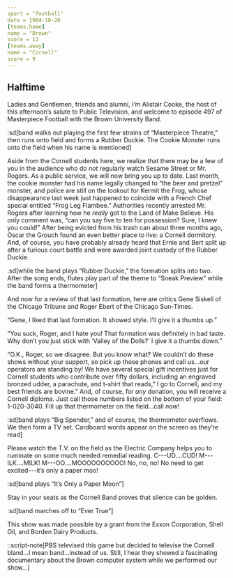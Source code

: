 ```yaml
---
sport = "football"
date = 1984-10-20
[teams.home]
name = "Brown"
score = 13
[teams.away]
name = "Cornell"
score = 9
---
```


## Halftime

Ladies and Gentlemen, friends and alumni, I’m Alistair Cooke, the host of this afternoon’s salute to Public Television, and welcome to episode 497 of Masterpiece Football with the Brown University Band.

:sd[band walks out playing the first few strains of “Masterpiece Theatre,” then runs onto field and forms a Rubber Duckie. The Cookie Monster runs onto the field when his name is mentioned]

Aside from the Cornell students here, we realize that there may be a few of you in the audience who do _not_ regularly watch Sesame Street or Mr. Rogers. As a public service, we will now bring you up to date. Last month, the cookie monster had his name legally changed to “the beer and pretzel” monster, and police are still on the lookout for Kermit the Frog, whose disappearance last week just happened to coincide with a French Chef special entitled “Frog Leg Flambee.” Authorities recently arrested Mr. Rogers after learning how he _really_ got to the Land of Make Believe. His only comment was, “can you say five to ten for possession? Sure, I knew you could!” After being evicted from his trash can about three months ago, Oscar the Grouch found an even better place to live: a Cornell dormitory. And, of course, you have probably already heard that Ernie and Bert split up after a furious court battle and were awarded joint custody of the Rubber Duckie.

:sd[while the band plays “Rubber Duckie,” the formation splits into two. After the song ends, flutes play part of the theme to “Sneak Preview” while the band forms a thermometer]

And now for a review of that last formation, here are critics Gene Siskell of the Chicago Tribune and Roger Ebert of the Chicago Sun-Times.

“Gene, I liked that last formation. It showed style. I’ll give it a thumbs up.”

“You suck, Roger, and I hate you! That formation was definitely in bad taste. Why don’t you just stick with ‘Valley of the Dolls?’ I give it a thumbs down.”

“O.K., Roger, so we disagree. But you know what? We couldn’t do these shows without your support, so pick up those phones and call us...our operators are standing by! We have several special gift incentives just for Cornell students who contribute over fifty dollars, including an engraved bronzed udder, a parachute, and t-shirt that reads,” I go to Cornell, and my best friends are bovine.” And, of course, for _any_ donation, you will receive a Cornell diploma. Just call those numbers listed on the bottom of your field: 1-020-3040. Fill up that thermometer on the field...call _now!_

:sd[band plays “Big Spender,” and of course, the thermometer overflows. We then form a TV set. Cardboard words appear on the screen as they’re read]

Please watch the T.V. on the field as the Electric Company helps you to ruminate on some much needed remedial reading. C---UD....CUD! M---ILK....MILK! M---OO....MOOOOOOOOOO! No, no, no! No need to get excited---it’s only a paper moo!

:sd[band plays “It’s Only a Paper Moon”]

Stay in your seats as the Cornell Band proves that silence can be golden.

:sd[band marches off to “Ever True”]

This show was made possible by a grant from the Exxon Corporation, Shell Oil, and Borden Dairy Products.

::script-note[PBS televised this game but decided to televise the Cornell bland...I mean band...instead of us. Still, I hear they showed a fascinating documentary about the Brown computer system while we performed our show...]
